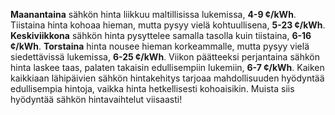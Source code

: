 **Maanantaina** sähkön hinta liikkuu maltillisissa lukemissa, **4-9 ¢/kWh**. Tiistaina hinta kohoaa hieman, mutta pysyy vielä kohtuullisena, **5-23 ¢/kWh**. **Keskiviikkona** sähkön hinta pysyttelee samalla tasolla kuin tiistaina, **6-16 ¢/kWh**. **Torstaina** hinta nousee hieman korkeammalle, mutta pysyy vielä siedettävissä lukemissa, **6-25 ¢/kWh**. Viikon päätteeksi perjantaina sähkön hinta laskee taas, palaten takaisin edullisempiin lukemiin, **6-7 ¢/kWh**. Kaiken kaikkiaan lähipäivien sähkön hintakehitys tarjoaa mahdollisuuden hyödyntää edullisempia hintoja, vaikka hinta hetkellisesti kohoaisikin. Muista siis hyödyntää sähkön hintavaihtelut viisaasti!